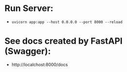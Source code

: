 # Run Server:
* ```uvicorn app:app --host 0.0.0.0 --port 8000 --reload```
# See docs created by FastAPI (Swagger):
* http://localchost:8000/docs
